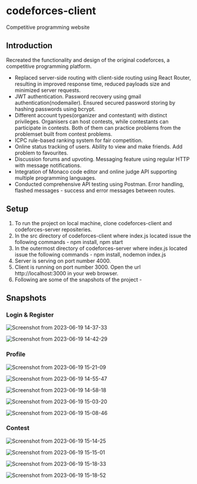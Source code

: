 # codeforces-client
Competitive programming website 

## Introduction

Recreated the functionality and design of the original codeforces, a competitive programming platform.

- Replaced server-side routing with client-side routing using React Router, resulting in improved response time, reduced payloads size and minimized server requests.
- JWT authentication. Password recovery using gmail authentication(nodemailer). Ensured secured password storing by hashing passwords using bcrypt.
- Different account types(organizer and contestant) with distinct privileges. Organisers can host contests, while contestants can participate in contests. Both of them can practice problems from the problemset built from contest problems.
- ICPC rule-based ranking system for fair competition.
- Online status tracking of users. Ability to view and make friends. Add problem to favourites.
- Discussion forums and upvoting. Messaging feature using regular HTTP with message notifications.
- Integration of Monaco code editor and online judge API supporting multiple programming languages.
- Conducted comprehensive API testing using Postman. Error handling, flashed messages - success and error messages between routes.

## Setup

1. To run the project on local machine, clone codeforces-client and codeforces-server repositeries.
2. In the src directory of codeforces-client where index.js located issue the following commands - npm install, npm start
3. In the outermost directory of codeforces-server where index.js located issue the following commands - npm install, nodemon index.js
4. Server is serving on port number 4000.
5. Client is running on port number 3000. Open the url http://localhost:3000 in your web browser.
6. Following are some of the snapshots of the project - 

## Snapshots

### Login & Register

![Screenshot from 2023-06-19 14-37-33](https://github.com/abhiseksr/codeforces-client/assets/85542595/aad93c30-edf5-4ee6-9567-956f4cb58a3a)

![Screenshot from 2023-06-19 14-42-29](https://github.com/abhiseksr/codeforces-client/assets/85542595/6fab82d9-a54e-4db0-b836-828d4ceb932c)

### Profile

![Screenshot from 2023-06-19 15-21-09](https://github.com/abhiseksr/codeforces-client/assets/85542595/6a245249-412a-4b5f-b435-bd3697eb5428)

![Screenshot from 2023-06-19 14-55-47](https://github.com/abhiseksr/codeforces-client/assets/85542595/0def7d99-f684-4d57-ad47-8c2e5e81691b)

![Screenshot from 2023-06-19 14-58-18](https://github.com/abhiseksr/codeforces-client/assets/85542595/30b402e3-6ba2-4730-afdd-5acec134243b)

![Screenshot from 2023-06-19 15-03-20](https://github.com/abhiseksr/codeforces-client/assets/85542595/f4079a54-453d-499c-abb1-f27000025766)

![Screenshot from 2023-06-19 15-08-46](https://github.com/abhiseksr/codeforces-client/assets/85542595/0bfa096f-afc4-451a-964e-041146a03a5b)


### Contest

![Screenshot from 2023-06-19 15-14-25](https://github.com/abhiseksr/codeforces-client/assets/85542595/e3aadd41-50af-4899-8d85-a23fc98a2818)

![Screenshot from 2023-06-19 15-15-01](https://github.com/abhiseksr/codeforces-client/assets/85542595/94bea506-4a40-436b-bfbf-8d4e858e494d)

![Screenshot from 2023-06-19 15-18-33](https://github.com/abhiseksr/codeforces-client/assets/85542595/dc5c65d6-8f2f-4f77-b347-0c5590694394)

![Screenshot from 2023-06-19 15-18-52](https://github.com/abhiseksr/codeforces-client/assets/85542595/a6e32264-aafd-483a-9975-bc3ab4735351)
